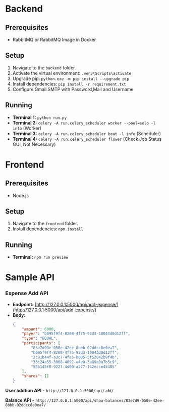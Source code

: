 # Backend

## Prerequisites
- RabbitMQ or RabbitMQ Image in Docker

## Setup
1. Navigate to the `backend` folder.
2. Activate the virtual environment: `.venv\Scripts\activate`
3. Upgrade pip: `python.exe -m pip install --upgrade pip`
4. Install dependencies: `pip install -r requirement.txt`
5. Configure Gmail SMTP with Password,Mail and Username 

## Running
- **Terminal 1:** `python run.py`
- **Terminal 2:** `celery -A run.celery_scheduler worker --pool=solo -l info` (Worker)
- **Terminal 3:** `celery -A run.celery_scheduler beat -l info` (Scheduler)
- **Terminal 4:** `celery -A run.celery_scheduler flower` (Check Job Status GUI, Not Necessary)


# Frontend

## Prerequisites
- Node.js

## Setup
1. Navigate to the `frontend` folder.
2. Install dependencies: `npm install`

## Running
- **Terminal:** `npm run preview`

# Sample API

### Expense Add API
- **Endpoint:** [http://127.0.0.1:5000/api/add-expense/](http://127.0.0.1:5000/api/add-expense/)
- **Body:**
  ```json
  {
      "amount": 6000,
      "payer": "b095f9f4-8208-4f75-92d3-10043d0d12ff",
      "type": "EQUAL",
      "participants": [
          "83e7d98e-050e-42ee-8bbb-02ddcc8e0ea7",
          "b095f9f4-8208-4f75-92d3-10043d0d12ff",
          "2c91b44f-a3c7-4fa5-b005-5f52842b9f4b",
          "33c24a55-3068-4092-a4e0-3a89a0a7b5c9",
          "556145f8-9227-4d00-a277-142ecce45485"
      ],
      "shares": []
  }
**User addtion API** - ```http://127.0.0.1:5000/api/add/```

**Balance API** - ```http://127.0.0.1:5000/api/show-balances/83e7d9-050e-42ee-8bbb-02ddcc8e0ea7/```
